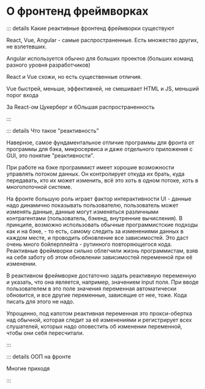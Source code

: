 # О фронтенд фреймворках

::: details Какие реактивные фронтенд фреймворки существуют

React, Vue, Angular - самые распространенные. Есть множество других, не взлетевших.

Angular используется обычно для больших проектов (больших команд разного уровня разработчиков)

React и Vue схожи, но есть существенные отличия.

Vue быстрей, меньше, эффективней, не смешивает HTML и JS, меньший порог входа

За React-ом Цукерберг и бОльшая распространенность

:::

::: details Что такое "реактивность"

Наверное, самое фундаментальное отличие программы для фронта от программы для бэка, микросервиса и даже отдельного приложения с GUI, это понятие "реактивности".

При работе на бэке программист имеет хорошие возможности управлять потоком данных. Он контролирует откуда их брать, куда передавать, кто их может изменить, всё это хоть в одном потоке, хоть в многопоточной системе.

На фронте большую роль играет фактор интерактивности UI - данные надо динамично показывать пользователю, пользователь может изменять данные, данные могут изменяться различными контрагентами (пользователь, бэкенд, внутренние вычисления). В принципе, возможно использовать обычные программистские подходы как и на бэке, - то есть, самому следить за изменениями данных в каждом месте, и проводить обновление все зависимостей. Это даст очень много бойлерплейта - рутинного повторяющегося кода. Реактивные фреймворки сильно облегчили жизнь программистам, взяв на себя заботу об этом обновлении зависимостей переменной при её изменении.

В реактивном фреймворке достаточно задать реактивную переменную и указать, что она является, например, значением input поля. При вводе пользователем в это поле значения переменная автоматически обновится, и все другие переменные, зависящие от нее, тоже. Кода писать для этого не надо.

Упрощенно, под капотом реактивная переменная это прокси-обертка над обычной, которая следит за её изменениями и регистрирует всех слушателей, которых надо оповестить об изменении переменной, чтобы они себя пересчитали.

:::

::: details ООП на фронте

Многие приходя

:::
